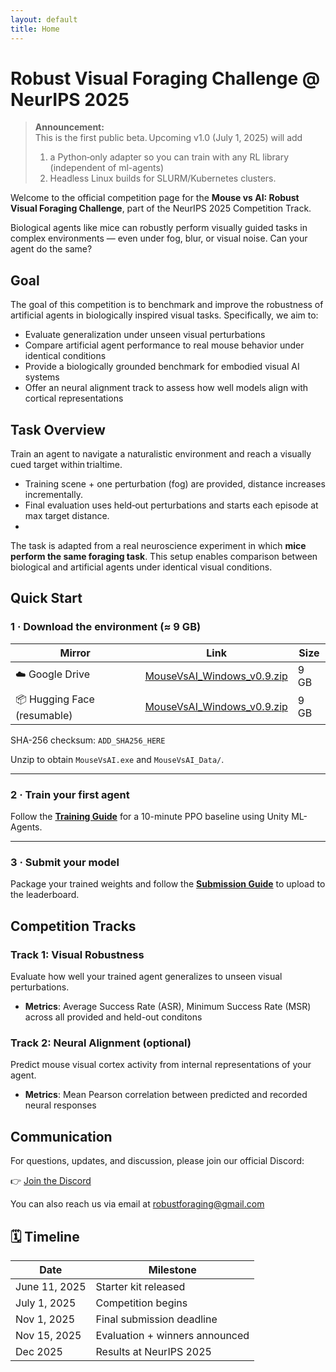 ```yaml
---
layout: default
title: Home
---
```


# Robust Visual Foraging Challenge @ NeurIPS 2025

> **Announcement:**  
> This is the first public beta. Upcoming v1.0 (July 1, 2025) will add
> 1. a Python‑only adapter so you can train with any RL library (independent of ml-agents)
> 2. Headless Linux builds for SLURM/Kubernetes clusters.


Welcome to the official competition page for the **Mouse vs AI: Robust Visual Foraging Challenge**, part of the NeurIPS 2025 Competition Track.

Biological agents like mice can robustly perform visually guided tasks in complex environments — even under fog, blur, or visual noise. Can your agent do the same?


## Goal

The goal of this competition is to benchmark and improve the robustness of artificial agents in biologically inspired visual tasks. Specifically, we aim to:

- Evaluate generalization under unseen visual perturbations
- Compare artificial agent performance to real mouse behavior under identical conditions
- Provide a biologically grounded benchmark for embodied visual AI systems
- Offer an neural alignment track to assess how well models align with cortical representations


## Task Overview
Train an agent to navigate a naturalistic environment and reach a visually cued target within trialtime.
  - Training scene + one perturbation (fog) are provided, distance increases incrementally.
  - Final evaluation uses held‑out perturbations and starts each episode at max target distance.
  - 
The task is adapted from a real neuroscience experiment in which **mice perform the same foraging task**. 
This setup enables comparison between biological and artificial agents under identical visual conditions.


## Quick Start

### 1 · Download the environment&nbsp;(≈ 9 GB)

| Mirror | Link | Size |
|--------|------|------|
| ☁️ Google Drive | [MouseVsAI_Windows_v0.9.zip](https://drive.google.com/uc?id=YOUR_ID&export=download) | 9 GB |
| 📦 Hugging Face (resumable) | [MouseVsAI_Windows_v0.9.zip](https://huggingface.co/datasets/mouse-vs-ai/env/resolve/main/MouseVsAI_Windows_v0.9.zip) | 9 GB |

SHA-256 checksum: `ADD_SHA256_HERE`  

Unzip to obtain `MouseVsAI.exe` and `MouseVsAI_Data/`.

---

### 2 · Train your first agent

Follow the **[Training Guide](/training_instructions)** for a 10-minute PPO baseline using Unity ML-Agents.

---

### 3 · Submit your model

Package your trained weights and follow the **[Submission Guide](/submission_guide)** to upload to the leaderboard.


## Competition Tracks

### Track 1: Visual Robustness
  Evaluate how well your trained agent generalizes to unseen visual perturbations.  
  - **Metrics**: Average Success Rate (ASR), Minimum Success Rate (MSR) across all provided and held-out conditons
  
### Track 2: Neural Alignment (optional)
  Predict mouse visual cortex activity from internal representations of your agent.  
  - **Metrics**: Mean Pearson correlation between predicted and recorded neural responses


## Communication

For questions, updates, and discussion, please join our official Discord:

👉 [Join the Discord](https://discord.gg/65NMfWaX)

You can also reach us via email at [robustforaging@gmail.com](mailto:robustforaging@gmail.com)


## 🗓️ Timeline

| Date             | Milestone                        |
|------------------|----------------------------------|
| June 11, 2025    | Starter kit released             |
| July 1, 2025     | Competition begins               |
| Nov 1, 2025      | Final submission deadline        |
| Nov 15, 2025     | Evaluation + winners announced   |
| Dec 2025         | Results at NeurIPS 2025          |
